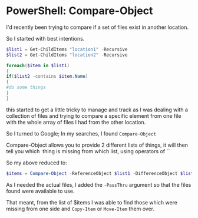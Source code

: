 # PowerShell: Compare-Object

I'd recently been trying to compare if a set of files exist in another location.

So I started with best intentions.

```powershell
$list1 = Get-ChildItems "location1" -Recursive
$list2 = Get-ChildItems "location2" -Recursive

foreach($item in $list1)
{
if($list2 -contains $item.Name)
{
#do some things
}
}
```

this started to get a little tricky to manage and track as I was dealing with a collection of files and trying to compare a specific element from one file with the whole array of files I had from the other location.

So I turned to Google; In my searches, I found `Compare-Object`

Compare-Object allows you to provide 2 different lists of things, it will then tell you which  thing is missing from which list, using operators of ``

So my above reduced to:

```powershell
$items = Compare-Object -ReferenceObject $list1 -DifferenceObject $list2
```

As I needed the actual files, I added the `-PassThru` argument so that the files found were available to use.

That meant, from the list of $items I was able to find those which were missing from one side and `Copy-Item` or `Move-Item` them over.